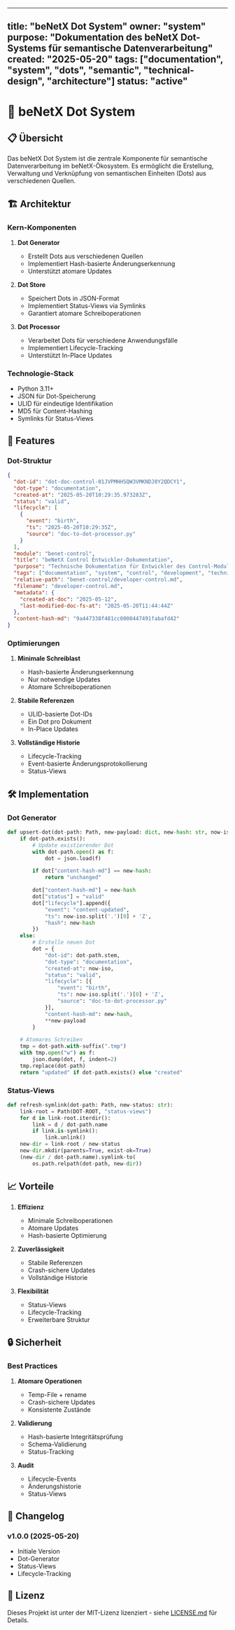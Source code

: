 <!-- SPDX-License-Identifier: LicenseRef-SinnZeit-1.0 -->
<!-- Copyright © 2025 beNetX – Moritz Oliver Benatzky et al. -->

---
title: "beNetX Dot System"
owner: "system"
purpose: "Dokumentation des beNetX Dot-Systems für semantische Datenverarbeitung"
created: "2025-05-20"
tags: ["documentation", "system", "dots", "semantic", "technical-design", "architecture"]
status: "active"
---

# 🔄 beNetX Dot System

## 📋 Übersicht

Das beNetX Dot System ist die zentrale Komponente für semantische Datenverarbeitung im beNetX-Ökosystem. Es ermöglicht die Erstellung, Verwaltung und Verknüpfung von semantischen Einheiten (Dots) aus verschiedenen Quellen.

## 🏗️ Architektur

### Kern-Komponenten

1. **Dot Generator**
   - Erstellt Dots aus verschiedenen Quellen
   - Implementiert Hash-basierte Änderungserkennung
   - Unterstützt atomare Updates

2. **Dot Store**
   - Speichert Dots in JSON-Format
   - Implementiert Status-Views via Symlinks
   - Garantiert atomare Schreiboperationen

3. **Dot Processor**
   - Verarbeitet Dots für verschiedene Anwendungsfälle
   - Implementiert Lifecycle-Tracking
   - Unterstützt In-Place Updates

### Technologie-Stack

- Python 3.11+
- JSON für Dot-Speicherung
- ULID für eindeutige Identifikation
- MD5 für Content-Hashing
- Symlinks für Status-Views

## 🚀 Features

### Dot-Struktur

```json
{
  "dot-id": "dot-doc-control-01JVPMHHSQW3VMKNDJ0Y2QDCY1",
  "dot-type": "documentation",
  "created-at": "2025-05-20T10:29:35.973283Z",
  "status": "valid",
  "lifecycle": [
    {
      "event": "birth",
      "ts": "2025-05-20T10:29:35Z",
      "source": "doc-to-dot-processor.py"
    }
  ],
  "module": "benet-control",
  "title": "beNetX Control Entwickler-Dokumentation",
  "purpose": "Technische Dokumentation für Entwickler des Control-Moduls",
  "tags": ["documentation", "system", "control", "development", "technical-design"],
  "relative-path": "benet-control/developer-control.md",
  "filename": "developer-control.md",
  "metadata": {
    "created-at-doc": "2025-05-12",
    "last-modified-doc-fs-at": "2025-05-20T11:44:44Z"
  },
  "content-hash-md": "9a447338f481cc0000447491fabafd42"
}
```

### Optimierungen

1. **Minimale Schreiblast**
   - Hash-basierte Änderungserkennung
   - Nur notwendige Updates
   - Atomare Schreiboperationen

2. **Stabile Referenzen**
   - ULID-basierte Dot-IDs
   - Ein Dot pro Dokument
   - In-Place Updates

3. **Vollständige Historie**
   - Lifecycle-Tracking
   - Event-basierte Änderungsprotokollierung
   - Status-Views

## 🛠️ Implementation

### Dot Generator

```python
def upsert-dot(dot-path: Path, new-payload: dict, new-hash: str, now-iso: str):
    if dot-path.exists():
        # Update existierender Dot
        with dot-path.open() as f:
            dot = json.load(f)

        if dot["content-hash-md"] == new-hash:
            return "unchanged"

        dot["content-hash-md"] = new-hash
        dot["status"] = "valid"
        dot["lifecycle"].append({
            "event": "content-updated",
            "ts": now-iso.split('.')[0] + 'Z',
            "hash": new-hash
        })
    else:
        # Erstelle neuen Dot
        dot = {
            "dot-id": dot-path.stem,
            "dot-type": "documentation",
            "created-at": now-iso,
            "status": "valid",
            "lifecycle": [{
                "event": "birth",
                "ts": now-iso.split('.')[0] + 'Z',
                "source": "doc-to-dot-processor.py"
            }],
            "content-hash-md": new-hash,
            **new-payload
        }

    # Atomares Schreiben
    tmp = dot-path.with-suffix(".tmp")
    with tmp.open("w") as f:
        json.dump(dot, f, indent=2)
    tmp.replace(dot-path)
    return "updated" if dot-path.exists() else "created"
```

### Status-Views

```python
def refresh-symlink(dot-path: Path, new-status: str):
    link-root = Path(DOT-ROOT, "status-views")
    for d in link-root.iterdir():
        link = d / dot-path.name
        if link.is-symlink():
            link.unlink()
    new-dir = link-root / new-status
    new-dir.mkdir(parents=True, exist-ok=True)
    (new-dir / dot-path.name).symlink-to(
        os.path.relpath(dot-path, new-dir))
```

## 📈 Vorteile

1. **Effizienz**
   - Minimale Schreiboperationen
   - Atomare Updates
   - Hash-basierte Optimierung

2. **Zuverlässigkeit**
   - Stabile Referenzen
   - Crash-sichere Updates
   - Vollständige Historie

3. **Flexibilität**
   - Status-Views
   - Lifecycle-Tracking
   - Erweiterbare Struktur

## 🔒 Sicherheit

### Best Practices

1. **Atomare Operationen**
   - Temp-File + rename
   - Crash-sichere Updates
   - Konsistente Zustände

2. **Validierung**
   - Hash-basierte Integritätsprüfung
   - Schema-Validierung
   - Status-Tracking

3. **Audit**
   - Lifecycle-Events
   - Änderungshistorie
   - Status-Views

## 📝 Changelog

### v1.0.0 (2025-05-20)
- Initiale Version
- Dot-Generator
- Status-Views
- Lifecycle-Tracking

## 📄 Lizenz

Dieses Projekt ist unter der MIT-Lizenz lizenziert - siehe [LICENSE.md](LICENSE.md) für Details. 